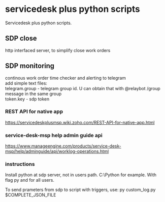 # servicedesk plus python scripts
Servicedesk plus python scripts.

## SDP close
http interfaced server, to simplify close work orders

## SDP monitoring
continous work order time checker and alerting to telegram  
add simple text files:  
telegram.group - telegram group id. U can obtain that with @relaybot /group message in the same group  
token.key - sdp token

### REST API for native app
https://servicedeskplusmsp.wiki.zoho.com/REST-API-for-native-app.html

### service-desk-msp help admin guide api
https://www.manageengine.com/products/service-desk-msp/help/adminguide/api/worklog-operations.html

### instructions
Install python at sdp server, not in users path. C:\Python for example. With flag py and for all users.

To send prameters from sdp to script with triggers, use:
py custom_log.py $COMPLETE_JSON_FILE